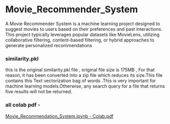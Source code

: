 # Movie_Recommender_System
A Movie Recommender System is a machine learning project designed to suggest movies to users based on their preferences and past interactions. This project typically leverages popular datasets like MovieLens, utilizing collaborative filtering, content-based filtering, or hybrid approaches to generate personalized recommendations

### similarity.pkl
this is the original similarity.pkl file , original file size is 175MB , For that reason, it has been converted into a zip file which reduces its size.This file contains this Text vectorization bag of words .This is very important for machine learning models.Otherwise, any search query for a file that returns five results will not be returned.

### all colab pdf - 
[Movie_Recommendation_System.ipynb - Colab.pdf](https://github.com/user-attachments/files/20184723/Movie_Recommendation_System.ipynb.-.Colab.pdf)
